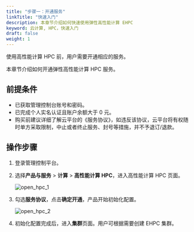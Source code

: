 ```yaml
---
title: "步骤一：开通服务"
linkTitle: "快速入门"
description: 本章节介绍如何快速使用弹性高性能计算 EHPC
keyword: 云计算, HPC，快速入门
draft: false
weight: 1
---
```


使用高性能计算 HPC 前，用户需要开通相应的服务。

本章节介绍如何开通弹性高性能计算 HPC 服务。

## 前提条件

- 已获取管理控制台账号和密码。
- 已完成个人实名认证且账户余额大于 0 元。
- 购买前建议详细了解云平台的《服务协议》，如违反该协议，云平台将有权随时单方采取限制，中止或者终止服务、封号等措施，并不予退订/退款。

## 操作步骤

1. 登录管理控制平台。

2. 选择**产品与服务** > **计算** > **高性能计算 HPC**，进入高性能计算 HPC 页面。

   ![open_hpc_1](../../_images/open_hpc_1.png)

3. 勾选**服务协议**，点击**确定开通**，产品开始初始化配置。

   ![open_hpc_2](../../_images/open_hpc_2.png)

4. 初始化配置完成后，进入**集群**页面。用户可根据需要创建 EHPC 集群。




